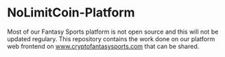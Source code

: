# NoLimitCoin-Platform
Most of our Fantasy Sports platform is not open source and this will not be updated regulary.
This repository contains the work done on our platform web frontend on www.cryptofantasysports.com that can be shared.
